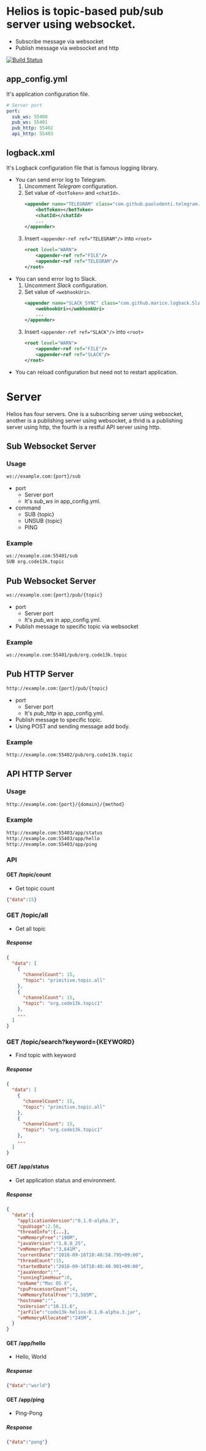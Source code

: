 # Helios is topic-based pub/sub server using websocket.
* Subscribe message via websocket
* Publish message via websocket and http

[![Build Status](https://travis-ci.org/code13k/helios.svg?branch=master)](https://travis-ci.org/code13k/helios)


## app_config.yml
It's application configuration file.
```yaml
# Server port
port:
  sub_ws: 55400
  pub_ws: 55401
  pub_http: 55402
  api_http: 55403
```

## logback.xml
It's Logback configuration file that is famous logging library.
* You can send error log to Telegram.
  1. Uncomment *Telegram* configuration.
  2. Set value of `<botToken>` and `<chatId>`.
       ```xml
       <appender name="TELEGRAM" class="com.github.paolodenti.telegram.logback.TelegramAppender">
           <botToken></botToken>
           <chatId></chatId>
           ...
       </appender>
       ```
  3. Insert `<appender-ref ref="TELEGRAM"/>` into `<root>`
     ```xml
     <root level="WARN">
         <appender-ref ref="FILE"/>
         <appender-ref ref="TELEGRAM"/>
     </root>
     ```
* You can send error log to Slack.
  1. Uncomment *Slack* configuration.
  2. Set value of `<webhookUri>`.
       ```xml
       <appender name="SLACK_SYNC" class="com.github.maricn.logback.SlackAppender">
           <webhookUri></webhookUri>
           ...
       </appender>
       ```
  3. Insert `<appender-ref ref="SLACK"/>` into `<root>`
     ```xml
     <root level="WARN">
         <appender-ref ref="FILE"/>
         <appender-ref ref="SLACK"/>
     </root>
     ```
* You can reload configuration but need not to restart application.


# Server
Helios has four servers. 
One is a subscribing server using websocket, another is a publishing server using websocket, a thrid is a publishing server using http, the fourth is a restful API server using http.

## Sub Websocket Server
### Usage
```html
ws://example.com:{port}/sub
```
* port
  * Server port
  * It's *sub_ws* in app_config.yml.
* command
  * SUB {topic}
  * UNSUB {topic}
  * PING
  
### Example
```html
ws://example.com:55401/sub
SUB org.code13k.topic
```
  
## Pub Websocket Server
```html
ws://example.com:{port}/pub/{topic}
```
* port
  * Server port
  * It's *pub_ws* in app_config.yml.
* Publish message to specific topic via websocket
  
### Example
```html
ws://example.com:55401/pub/org.code13k.topic
```
  
## Pub HTTP Server
```html
http://example.com:{port}/pub/{topic}
```
* port
  * Server port
  * It's *pub_http* in app_config.yml.
* Publish message to specific topic.
* Using POST and sending message add body.


### Example
```html
http://example.com:55402/pub/org.code13k.topic
```

## API HTTP Server
### Usage
```html
http://example.com:{port}/{domain}/{method}
```

### Example
```html
http://example.com:55403/app/status
http://example.com:55403/app/hello
http://example.com:55403/app/ping
```

### API
#### GET /topic/count
* Get topic count
```json
{"data":15}
```

### GET /topic/all
* Get all topic
##### Response
```json
{
  "data": [
    {
      "channelCount": 15,
      "topic": "primitive.topic.all"
    },
    {
      "channelCount": 15,
      "topic": "org.code13k.topic1"
    },
    ...
  ]
}
```

### GET /topic/search?keyword={KEYWORD}
* Find topic with keyword
##### Response
```json
{
  "data": [
    {
      "channelCount": 15,
      "topic": "primitive.topic.all"
    },
    {
      "channelCount": 15,
      "topic": "org.code13k.topic1"
    },
    ...
  ]
}
```

#### GET /app/status
* Get application status and environment.
##### Response
```json
{
  "data":{
    "applicationVersion":"0.1.0-alpha.3",
    "cpuUsage":2.56,
    "threadInfo":{...},
    "vmMemoryFree":"190M",
    "javaVersion":"1.8.0_25",
    "vmMemoryMax":"3,641M",
    "currentDate":"2018-09-16T18:48:58.795+09:00",
    "threadCount":15,
    "startedDate":"2018-09-16T18:48:40.901+09:00",
    "javaVendor":"",
    "runningTimeHour":0,
    "osName":"Mac OS X",
    "cpuProcessorCount":4,
    "vmMemoryTotalFree":"3,585M",
    "hostname":"",
    "osVersion":"10.11.6",
    "jarFile":"code13k-helios-0.1.0-alpha.3.jar",
    "vmMemoryAllocated":"245M",
  }
}
```
#### GET /app/hello
* Hello, World
##### Response
```json
{"data":"world"}
```
#### GET /app/ping
* Ping-Pong
##### Response
```json
{"data":"pong"}




